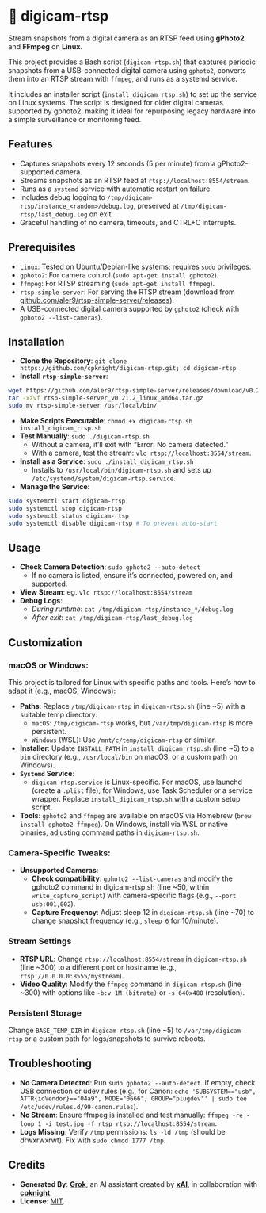 # :camera_flash: digicam-rtsp

Stream snapshots from a digital camera as an RTSP feed using **gPhoto2** and **FFmpeg** on **Linux**.

This project provides a Bash script (`digicam-rtsp.sh`) that captures periodic snapshots from a USB-connected digital camera using `gphoto2`, converts them into an RTSP stream with `ffmpeg`, and runs as a systemd service. 

It includes an installer script (`install_digicam_rtsp.sh`) to set up the service on Linux systems. The script is designed for older digital cameras supported by gphoto2, making it ideal for repurposing legacy hardware into a simple surveillance or monitoring feed.

## Features

- Captures snapshots every 12 seconds (5 per minute) from a gPhoto2-supported camera.
- Streams snapshots as an RTSP feed at `rtsp://localhost:8554/stream`.
- Runs as a `systemd` service with automatic restart on failure.
- Includes debug logging to `/tmp/digicam-rtsp/instance_<random>/debug.log`, preserved at `/tmp/digicam-rtsp/last_debug.log` on exit.
- Graceful handling of no camera, timeouts, and CTRL+C interrupts.

## Prerequisites

- `Linux`: Tested on Ubuntu/Debian-like systems; requires `sudo` privileges.
- `gphoto2`: For camera control (`sudo apt-get install gphoto2`).
- `ffmpeg`: For RTSP streaming (`sudo apt-get install ffmpeg`).
- `rtsp-simple-server`: For serving the RTSP stream (download from [github.com/aler9/rtsp-simple-server/releases](https://github.com/aler9/rtsp-simple-server/releases)).
- A USB-connected digital camera supported by `gphoto2` (check with `gphoto2 --list-cameras`).

## Installation

- **Clone the Repository**: `git clone https://github.com/cpknight/digicam-rtsp.git; cd digicam-rtsp`
- **Install `rtsp-simple-server`**:
```bash
wget https://github.com/aler9/rtsp-simple-server/releases/download/v0.21.2/rtsp-simple-server_v0.21.2_linux_amd64.tar.gz
tar -xzvf rtsp-simple-server_v0.21.2_linux_amd64.tar.gz
sudo mv rtsp-simple-server /usr/local/bin/
```
- **Make Scripts Executable**: `chmod +x digicam-rtsp.sh install_digicam_rtsp.sh`
- **Test Manually**: `sudo ./digicam-rtsp.sh`
  - Without a camera, it’ll exit with “Error: No camera detected.”
  - With a camera, test the stream: `vlc rtsp://localhost:8554/stream`.
- **Install as a Service**: `sudo ./install_digicam_rtsp.sh`
  - Installs to `/usr/local/bin/digicam-rtsp.sh` and sets up `/etc/systemd/system/digicam-rtsp.service`.
- **Manage the Service**: 
```bash
sudo systemctl start digicam-rtsp 
sudo systemctl stop digicam-rtsp 
sudo systemctl status digicam-rtsp 
sudo systemctl disable digicam-rtsp # To prevent auto-start
```

## Usage

- **Check Camera Detection**: `sudo gphoto2 --auto-detect`
  - If no camera is listed, ensure it’s connected, powered on, and supported.
- **View Stream**: eg. `vlc rtsp://localhost:8554/stream`
- **Debug Logs**:
  - _During runtime_: `cat /tmp/digicam-rtsp/instance_*/debug.log`
  - _After exit_: `cat /tmp/digicam-rtsp/last_debug.log`

## Customization

### macOS or Windows:

This project is tailored for Linux with specific paths and tools. Here’s how to adapt it (e.g., macOS, Windows):

- **Paths**: Replace `/tmp/digicam-rtsp` in `digicam-rtsp.sh` (line ~5) with a suitable temp directory:
  - `macOS`: `/tmp/digicam-rtsp` works, but `/var/tmp/digicam-rtsp` is more persistent.
  - `Windows` (WSL): Use `/mnt/c/temp/digicam-rtsp` or similar.
- **Installer**: Update `INSTALL_PATH` in `install_digicam_rtsp.sh` (line ~5) to a `bin` directory (e.g., `/usr/local/bin` on macOS, or a custom path on Windows).
- **`Systemd` Service**:
  - `digicam-rtsp.service` is Linux-specific. For macOS, use launchd (create a `.plist` file); for Windows, use Task Scheduler or a service wrapper. Replace `install_digicam_rtsp.sh` with a custom setup script.
- **Tools**: `gphoto2` and `ffmpeg` are available on macOS via Homebrew (`brew install gphoto2 ffmpeg`). On Windows, install via WSL or native binaries, adjusting command paths in `digicam-rtsp.sh`.

### Camera-Specific Tweaks:

- **Unsupported Cameras**:
  - **Check compatibility**: `gphoto2 --list-cameras` and modify the gphoto2 command in digicam-rtsp.sh (line ~50, within `write_capture_script`) with camera-specific flags (e.g., `--port usb:001,002`).
  - **Capture Frequency**: Adjust sleep 12 in `digicam-rtsp.sh` (line ~70) to change snapshot frequency (e.g., `sleep 6` for 10/minute).

### Stream Settings

- **RTSP URL**: Change `rtsp://localhost:8554/stream` in `digicam-rtsp.sh` (line ~300) to a different port or hostname (e.g., `rtsp://0.0.0.0:8555/mystream`).
- **Video Quality**: Modify the `ffmpeg` command in `digicam-rtsp.sh` (line ~300) with options like `-b:v 1M (bitrate)` or `-s 640x480` (resolution).

### Persistent Storage

Change `BASE_TEMP_DIR` in `digicam-rtsp.sh` (line ~5) to `/var/tmp/digicam-rtsp` or a custom path for logs/snapshots to survive reboots.

## Troubleshooting

- **No Camera Detected**: Run `sudo gphoto2 --auto-detect`. If empty, check USB connection or udev rules (e.g., for Canon: `echo 'SUBSYSTEM=="usb", ATTR{idVendor}=="04a9", MODE="0666", GROUP="plugdev"' | sudo tee /etc/udev/rules.d/99-canon.rules`).
- **No Stream**: Ensure ffmpeg is installed and test manually: `ffmpeg -re -loop 1 -i test.jpg -f rtsp rtsp://localhost:8554/stream`.
- **Logs Missing**: Verify `/tmp` permissions: `ls -ld /tmp` (should be drwxrwxrwt). Fix with `sudo chmod 1777 /tmp`.

## Credits

- **Generated By**: [**Grok**](https://grok.com), an AI assistant created by [**xAI**](https://x.ai), in collaboration with [**cpknight**](https://github.com/cpknight).
- **License**: [MIT](LICENSE).
